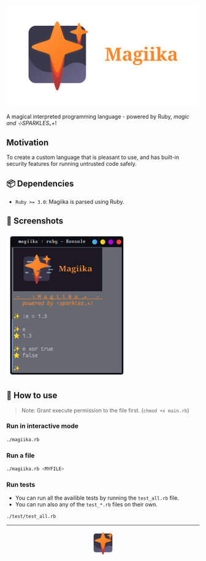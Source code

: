 <div align="center">
 <img src="./resources/magiika_banner.svg">
</div>

A magical interpreted programming language - powered by 
Ruby, *magic and ⊹SPARKLES₊+*!

## Motivation

To create a custom language that is pleasant to use, and has
built-in security features for running untrusted code 
safely.

## 📦 Dependencies

- `Ruby >= 3.0`: Magiika is parsed using Ruby.

## 📸 Screenshots

![Screenshot 1](./resources/screenshots/screenshot_1.png)

## 🚀 How to use

> Note: Grant execute permission to the file first.
> (`chmod +x main.rb`)

### Run in interactive mode

```bash
./magiika.rb
```

### Run a file

```bash
./magiika.rb <MYFILE>
```

### Run tests

- You can run all the availible tests by running the `test_all.rb` file.
- You can run also any of the `test_*.rb` files on their own.

```bash
./test/test_all.rb
```

---

<div align="center">
 <img width=64 src="./resources/magiika_icon.svg">
</div>
